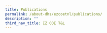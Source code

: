 ```yaml
---
title: Publications
permalink: /about-dhs/ezcoetnl/publications/
description: ""
third_nav_title: EZ COE T&L
---
```

